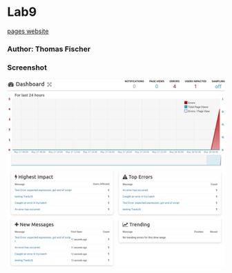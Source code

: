 # Lab9

[pages website](https://tfischer86.github.io/Lab9/)

### Author: Thomas Fischer

### Screenshot

![trackjs screenshot](./trackjs.png)
